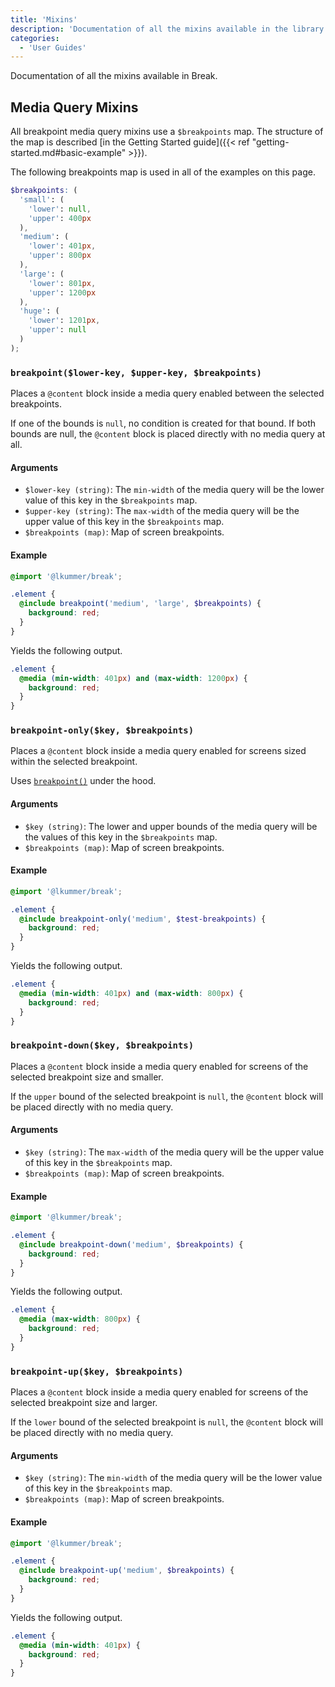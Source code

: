 ```yaml
---
title: 'Mixins'
description: 'Documentation of all the mixins available in the library.'
categories:
  - 'User Guides'
---
```


Documentation of all the mixins available in Break.

## Media Query Mixins

All breakpoint media query mixins use a `$breakpoints` map.
The structure of the map is described
[in the Getting Started guide]({{< ref "getting-started.md#basic-example" >}}).

The following breakpoints map is used in all of the examples on this page.

```scss
$breakpoints: (
  'small': (
    'lower': null,
    'upper': 400px
  ),
  'medium': (
    'lower': 401px,
    'upper': 800px
  ),
  'large': (
    'lower': 801px,
    'upper': 1200px
  ),
  'huge': (
    'lower': 1201px,
    'upper': null
  )
);
```

### `breakpoint($lower-key, $upper-key, $breakpoints)`

Places a `@content` block inside a media query enabled between the selected
breakpoints.

If one of the bounds is `null`, no condition is created for that bound. If both
bounds are null, the `@content` block is placed directly with no media query at
all.

#### Arguments

- `$lower-key (string)`: The `min-width` of the media query will be the lower
  value of this key in the `$breakpoints` map.
- `$upper-key (string)`: The `max-width` of the media query will be the upper
  value of this key in the `$breakpoints` map.
- `$breakpoints (map)`: Map of screen breakpoints.

#### Example

```scss
@import '@lkummer/break';

.element {
  @include breakpoint('medium', 'large', $breakpoints) {
    background: red;
  }
}
```

Yields the following output.

```scss
.element {
  @media (min-width: 401px) and (max-width: 1200px) {
    background: red;
  }
}
```

### `breakpoint-only($key, $breakpoints)`

Places a `@content` block inside a media query enabled for screens sized within
the selected breakpoint.

Uses [`breakpoint()`](#breakpointlower-key-upper-key-breakpoints)
under the hood.

#### Arguments

- `$key (string)`: The lower and upper bounds of the media query will be the
  values of this key in the `$breakpoints` map.
- `$breakpoints (map)`: Map of screen breakpoints.

#### Example

```scss
@import '@lkummer/break';

.element {
  @include breakpoint-only('medium', $test-breakpoints) {
    background: red;
  }
}
```

Yields the following output.

```scss
.element {
  @media (min-width: 401px) and (max-width: 800px) {
    background: red;
  }
}
```

### `breakpoint-down($key, $breakpoints)`

Places a `@content` block inside a media query enabled for screens of the
selected breakpoint size and smaller.

If the `upper` bound of the selected breakpoint is `null`, the `@content` block
will be placed directly with no media query.

#### Arguments

- `$key (string)`: The `max-width` of the media query will be the upper value of
  this key in the `$breakpoints` map.
- `$breakpoints (map)`: Map of screen breakpoints.

#### Example

```scss
@import '@lkummer/break';

.element {
  @include breakpoint-down('medium', $breakpoints) {
    background: red;
  }
}
```

Yields the following output.

```scss
.element {
  @media (max-width: 800px) {
    background: red;
  }
}
```

### `breakpoint-up($key, $breakpoints)`

Places a `@content` block inside a media query enabled for screens of the
selected breakpoint size and larger.

If the `lower` bound of the selected breakpoint is `null`, the `@content` block
will be placed directly with no media query.

#### Arguments

- `$key (string)`: The `min-width` of the media query will be the lower value of
  this key in the `$breakpoints` map.
- `$breakpoints (map)`: Map of screen breakpoints.

#### Example

```scss
@import '@lkummer/break';

.element {
  @include breakpoint-up('medium', $breakpoints) {
    background: red;
  }
}
```

Yields the following output.

```scss
.element {
  @media (min-width: 401px) {
    background: red;
  }
}
```
